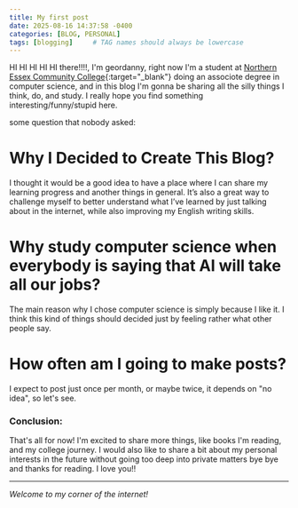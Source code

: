 ```yaml
---
title: My first post
date: 2025-08-16 14:37:58 -0400
categories: [BLOG, PERSONAL]
tags: [blogging]     # TAG names should always be lowercase
---
```


HI HI HI HI HI there!!!!, I'm geordanny, right now I'm a student at [Northern Essex Community College](https://www.necc.mass.edu/){:target="_blank"} doing an associote degree in computer science, and in this blog I'm gonna be sharing all the silly things I think, do, and study. I really hope you find something interesting/funny/stupid here.

some question that nobody asked:

# Why I Decided to Create This Blog?
I thought it would be a good idea to have a place where I can share my learning progress and another things in general. It’s also a great way to challenge myself to better understand what I’ve learned by just talking about in the internet, while also improving my English writing skills.

# Why study computer science when everybody is saying that AI will take all our jobs?
The main reason why I chose computer science is simply because I like it. I think this kind of things should decided just by feeling rather what other people say.

# How often am I going to make posts?
I expect to post just once per month, or maybe twice, it depends on "no idea", so let's see.

### Conclusion:
That's all for now! I'm excited to share more things, like books I'm reading, and my college journey. I would also like to share a bit about my personal interests in the future without going too deep into private matters bye bye and thanks for reading. I love you!!

---

*Welcome to my corner of the internet!*

